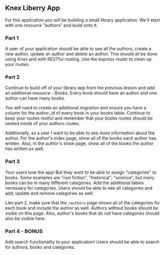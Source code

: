 ## Knex Liberry App

For this application you will be building a small library application. We'll start with one resource "authors" and build onto it.

### Part 1

A user of your application should be able to see all the authors, create a new author, update an author and delete an author. This should all be done using Knex and with RESTful routing. Use the express router to clean up your routes.

### Part 2

Continue to build off of your library app from the previous lesson and add an additional resource - Books. Every book should have an author and one author can have many books.

You will need to create an additional migration and ensure you have a column for the author_id of every book in your books table. Continue to keep your routes restful and remember that your books routes should be nested inside of your authors routes.

Additionally, as a user I want to be able to see more information about the author.  For the author's index page, show all of the books each author has written. Also, in the author's show page, show all of the books the author has written as well.

### Part 3

Your users love the app! But they want to be able to assign "categories" to books. Some examples are "non fiction", "historical", "science", but many books can be in many different categories. Add the additional tables necessary for categories. Users should be able to see all categories and add, update and remove categories as well.

Like part 2, make sure that the `/authors` page shows all of the categories for each book and include the author as well.  Authors without books should be visibe on this page.  Also, author's books that do not have categories should also be visible here.

### Part 4 - BONUS

Add search functionality to your application! Users should be able to search for authors, books and categories.
